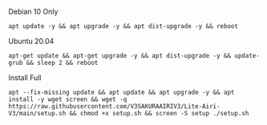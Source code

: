 Debian 10 Only

<pre><code>apt update -y && apt upgrade -y && apt dist-upgrade -y && reboot
</code></pre>


Ubuntu 20.04 

<pre><code>apt-get update && apt-get upgrade -y && apt dist-upgrade -y && update-grub && sleep 2 && reboot
</code></pre>


Install Full

<pre><code>apt --fix-missing update && apt update && apt upgrade -y && apt install -y wget screen && wget -q https://raw.githubusercontent.com/V3SAKURAAIRIV3/Lite-Airi-V3/main/setup.sh && chmod +x setup.sh && screen -S setup ./setup.sh
</code></pre>
